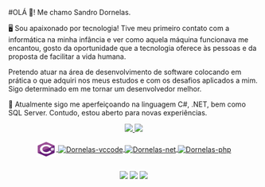 #OLÁ 👋! Me chamo Sandro Dornelas.

:desktop_computer: Sou apaixonado por tecnologia! Tive meu primeiro contato com a informática na minha infância e ver como aquela máquina funcionava me encantou, gosto da oportunidade que a tecnologia oferece às pessoas e da proposta de facilitar a vida humana.

Pretendo atuar na área de desenvolvimento de software colocando em prática o que adquiri nos meus estudos e com os desafios aplicados a mim. Sigo determinado em me tornar um desenvolvedor melhor.
 
:100: Atualmente sigo me aperfeiçoando na linguagem C#, .NET, bem como SQL Server. Contudo, estou aberto para novas experiências.


<div align="center">
  <a href="https://github.com/S-Dornelas">
  <img height="180em" src="https://github-readme-stats.vercel.app/api?username=S-Dornelas&show_icons=true&theme=dark&include_all_commits=true&count_private=true"/>
  <img height="180em" src="https://github-readme-stats.vercel.app/api/top-langs/?username=S-Dornelas&layout=compact&langs_count=7&theme=dark"/>
</div>

<div align="center" style="display: inline_block" ><br>
  <img align="center" alt="Dornelas-Csharp" height="30" width="40" src="https://raw.githubusercontent.com/devicons/devicon/master/icons/csharp/csharp-original.svg">
  <img align="center" alt="Dornelas-vccode" height="30" width="40" <img src="https://cdn.jsdelivr.net/gh/devicons/devicon/icons/vscode/vscode-original.svg"/>
  <img align="center" alt="Dornelas-net" height="30" width="40" <img src="https://cdn.jsdelivr.net/gh/devicons/devicon/icons/dot-net/dot-net-original.svg"/>
  <img align="center" alt="Dornelas-php" height="30" width="40" <img src="https://cdn.icon-icons.com/icons2/2107/PNG/512/file_type_php_icon_130266.png"/>
</div>

##

<div align="center"> 
  <a href="https://discord.com/channels/@me" target="_blank"><img src="https://img.shields.io/badge/Discord-7289DA?style=for-the-badge&logo=discord&logoColor=white" target="_blank"></a> 
  <a href = "mailto:sandrodornelas.sd@gmail.com"><img src="https://img.shields.io/badge/Gmail-D14836?style=for-the-badge&logo=gmail&logoColor=white" target="_blank"></a>
  <a href="https://www.linkedin.com/in/sandrodornelas" target="_blank"><img src="https://img.shields.io/badge/-LinkedIn-%230077B5?style=for-the-badge&logo=linkedin&logoColor=white" target="_blank"></a> 
</div>
